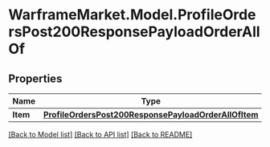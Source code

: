 # WarframeMarket.Model.ProfileOrdersPost200ResponsePayloadOrderAllOf

## Properties

Name | Type | Description | Notes
------------ | ------------- | ------------- | -------------
**Item** | [**ProfileOrdersPost200ResponsePayloadOrderAllOfItem**](ProfileOrdersPost200ResponsePayloadOrderAllOfItem.md) |  | [optional] 

[[Back to Model list]](../README.md#documentation-for-models) [[Back to API list]](../README.md#documentation-for-api-endpoints) [[Back to README]](../README.md)

